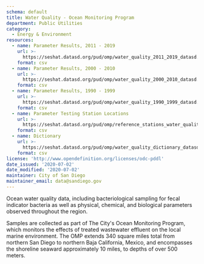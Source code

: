 ```yaml
---
schema: default
title: Water Quality - Ocean Monitoring Program
department: Public Utilities
category:
  - Energy & Environment
resources:
  - name: Parameter Results, 2011 - 2019
    url: >-
      https://seshat.datasd.org/pud/omp/water_quality_2011_2019_datasd.csv
    format: csv
  - name: Parameter Results, 2000 - 2010
    url: >-
      https://seshat.datasd.org/pud/omp/water_quality_2000_2010_datasd.csv
    format: csv
  - name: Parameter Results, 1990 - 1999
    url: >-
      https://seshat.datasd.org/pud/omp/water_quality_1990_1999_datasd.csv
    format: csv
  - name: Parameter Testing Station Locations
    url: >-
      https://seshat.datasd.org/pud/omp/reference_stations_water_quality.csv
    format: csv
  - name: Dictionary
    url: >-
      https://seshat.datasd.org/pud/omp/water_quality_dictionary_datasd.csv
    format: csv
license: 'http://www.opendefinition.org/licenses/odc-pddl'
date_issued: '2020-07-02'
date_modified: '2020-07-02'
maintainer: City of San Diego
maintainer_email: data@sandiego.gov
---
```

Ocean water quality data, including bacteriological sampling for fecal indicator bacteria as well as physical, chemical, and biological parameters observed throughout the region.
<!--more-->
Samples are collected as part of The City's Ocean Monitoring Program, which monitors the effects of treated wastewater effluent on the local marine environment. The OMP extends 340 square miles total from northern San Diego to northern Baja California, Mexico, and encompasses the shoreline seaward approximately 10 miles, to depths of over 500 meters.
